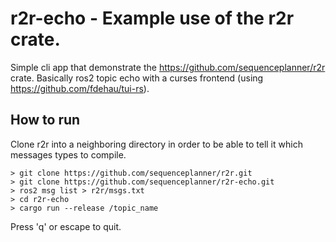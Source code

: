 r2r-echo - Example use of the r2r crate.
=============
Simple cli app that demonstrate the <https://github.com/sequenceplanner/r2r> crate. Basically ros2 topic echo with a curses frontend (using <https://github.com/fdehau/tui-rs>).

How to run
---------
Clone r2r into a neighboring directory in order to be able to tell it which messages types to compile.

```
> git clone https://github.com/sequenceplanner/r2r.git
> git clone https://github.com/sequenceplanner/r2r-echo.git
> ros2 msg list > r2r/msgs.txt
> cd r2r-echo
> cargo run --release /topic_name
```

Press 'q' or escape to quit.
